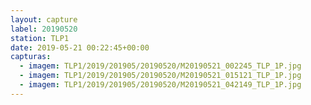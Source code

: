 ```yaml
---
layout: capture
label: 20190520
station: TLP1
date: 2019-05-21 00:22:45+00:00
capturas:
  - imagem: TLP1/2019/201905/20190520/M20190521_002245_TLP_1P.jpg
  - imagem: TLP1/2019/201905/20190520/M20190521_015121_TLP_1P.jpg
  - imagem: TLP1/2019/201905/20190520/M20190521_042149_TLP_1P.jpg
---
```

